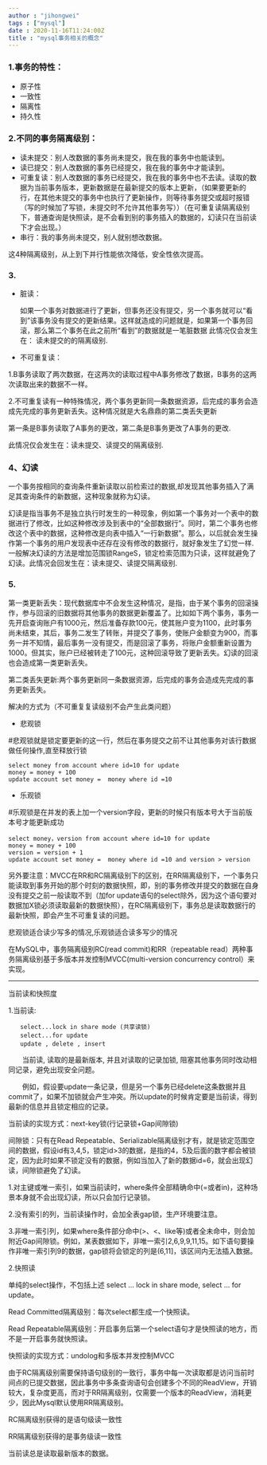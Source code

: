 ```yaml
---
author : "jihongwei"
tags : ["mysql"]
date : 2020-11-16T11:24:00Z
title : "mysql事务相关的概念"
---
```


### 1.事务的特性： 

- 原子性
- 一致性
- 隔离性
- 持久性

### 2.不同的事务隔离级别：

- 读未提交：别人改数据的事务尚未提交，我在我的事务中也能读到。
- 读已提交：别人改数据的事务已经提交，我在我的事务中才能读到。
- 可重复读：别人改数据的事务已经提交，我在我的事务中也不去读。读取的数据为当前事务版本，更新数据是在最新提交的版本上更新，（如果要更新的行，在其他未提交的事务中也执行了更新操作，则等待事务提交或超时报错（写的时候加了写锁，未提交时不允许其他事务写））（在可重复读隔离级别下，普通查询是快照读，是不会看到别的事务插入的数据的，幻读只在当前读下才会出现。）
- 串行：我的事务尚未提交，别人就别想改数据。

这4种隔离级别，从上到下并行性能依次降低，安全性依次提高。

### 3.
* 脏读：

    如果一个事务对数据进行了更新，但事务还没有提交，另一个事务就可以“看到”该事务没有提交的更新结果。这样就造成的问题就是，如果第一个事务回滚，那么第二个事务在此之前所“看到”的数据就是一笔脏数据
    此情况仅会发生在： 读未提交的的隔离级别.
* 不可重复读：

1.B事务读取了两次数据，在这两次的读取过程中A事务修改了数据，B事务的这两次读取出来的数据不一样。

2.不可重复读有一种特殊情况，两个事务更新同一条数据资源，后完成的事务会造成先完成的事务更新丢失。这种情况就是大名鼎鼎的第二类丢失更新

第一条是B事务读取了A事务的更改，第二条是B事务更改了A事务的更改.

此情况仅会发生在：读未提交、读提交的隔离级别.
  
###  4、幻读

一个事务按相同的查询条件重新读取以前检索过的数据,却发现其他事务插入了满足其查询条件的新数据，这种现象就称为幻读。

幻读是指当事务不是独立执行时发生的一种现象，例如第一个事务对一个表中的数据进行了修改，比如这种修改涉及到表中的“全部数据行”。同时，第二个事务也修改这个表中的数据，这种修改是向表中插入“一行新数据”。那么，以后就会发生操作第一个事务的用户发现表中还存在没有修改的数据行，就好象发生了幻觉一样.一般解决幻读的方法是增加范围锁RangeS，锁定检索范围为只读，这样就避免了幻读。此情况会回发生在：读未提交、读提交隔离级别.

### 5.

第一类更新丢失：现代数据库中不会发生这种情况，是指，由于某个事务的回滚操作，参与回滚的旧数据将其他事务的数据更新覆盖了。比如如下两个事务，事务一先开启查询账户有1000元，然后准备存款100元，使其账户变为1100，此时事务尚未结束，其后，事务二发生了转账，并提交了事务，使账户金额变为900，而事务一并不知情，最后事务一没有提交，而是回滚了事务，将账户金额重新设置为1000。但其实，账户已经被转走了100元，这种回滚导致了更新丢失。幻读的回滚也会造成第一类更新丢失。


第二类丢失更新:两个事务更新同一条数据资源，后完成的事务会造成先完成的事务更新丢失。


解决的方式为（不可重复复读级别不会产生此类问题）

- 悲观锁

#悲观锁就是锁定要更新的这一行，然后在事务提交之前不让其他事务对该行数据做任何操作,直至释放行锁
```
select money from account where id=10 for update
money = money + 100
update account set money =  money where id =10
```

- 乐观锁

#乐观锁是在并发的表上加一个version字段，更新的时候只有版本号大于当前版本号才能更新成功
```
select money，version from account where id=10 for update
money = money + 100
version = version + 1
update account set money =  money where id =10 and version > version
```

另外要注意：MVCC在RR和RC隔离级别下的区别，在RR隔离级别下，一个事务只能读取到事务开始的那个时刻的数据快照，即，别的事务修改并提交的数据在自身没有提交之前一般读取不到（加for update语句的select除外，因为这个语句要对数据加X锁必须读取最新的数据快照），在RC隔离级别下，事务总是读取数据行的最新快照，即会产生不可重复读的问题。

悲观锁适合读少写多的情况,乐观锁适合读多写少的情况


在MySQL中，事务隔离级别RC(read commit)和RR（repeatable read）两种事务隔离级别基于多版本并发控制MVCC(multi-version concurrency control）来实现。
 


-----


当前读和快照度


1.当前读:

```
　　select...lock in share mode (共享读锁)
　　select...for update
　　update , delete , insert
```

　　当前读, 读取的是最新版本, 并且对读取的记录加锁, 阻塞其他事务同时改动相同记录，避免出现安全问题。


　　例如，假设要update一条记录，但是另一个事务已经delete这条数据并且commit了，如果不加锁就会产生冲突。所以update的时候肯定要是当前读，得到最新的信息并且锁定相应的记录。

当前读的实现方式：next-key锁(行记录锁+Gap间隙锁)


间隙锁：只有在Read Repeatable、Serializable隔离级别才有，就是锁定范围空间的数据，假设id有3,4,5，锁定id>3的数据，是指的4，5及后面的数字都会被锁定，因为此时如果不锁定没有的数据，例如当加入了新的数据id=6，就会出现幻读，间隙锁避免了幻读。

1.对主键或唯一索引，如果当前读时，where条件全部精确命中(=或者in)，这种场景本身就不会出现幻读，所以只会加行记录锁。

2.没有索引的列，当前读操作时，会加全表gap锁，生产环境要注意。

3.非唯一索引列，如果where条件部分命中(>、<、like等)或者全未命中，则会加附近Gap间隙锁。例如，某表数据如下，非唯一索引2,6,9,9,11,15。如下语句要操作非唯一索引列9的数据，gap锁将会锁定的列是(6,11]，该区间内无法插入数据。


 2.快照读

 单纯的select操作，不包括上述 select ... lock in share mode, select ... for update。

Read Committed隔离级别：每次select都生成一个快照读。

Read Repeatable隔离级别：开启事务后第一个select语句才是快照读的地方，而不是一开启事务就快照读。

快照读的实现方式：undolog和多版本并发控制MVCC


由于RC隔离级别需要保持语句级别的一致行，事务中每一次读取都是访问当前时间点的已提交数据，因此事务中多条查询语句会创建多个不同的ReadView，开销较大，复杂度更高，而对于RR隔离级别，仅需要一个版本的ReadView，消耗更少，因此Mysql默认使用RR隔离级别。

RC隔离级别获得的是语句级读一致性

RR隔离级别获得的是事务级读一致性

当前读总是读取最新版本的数据。

